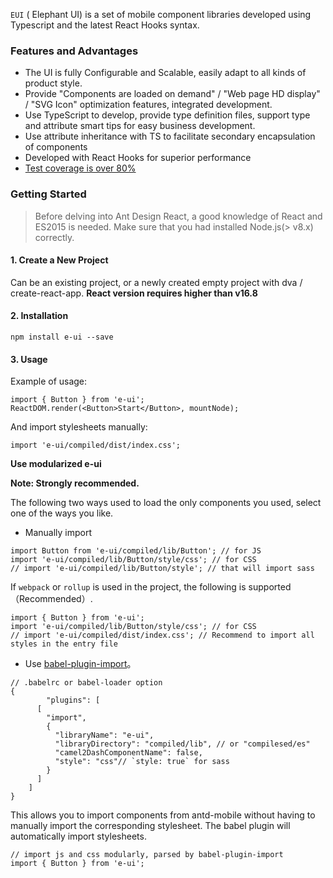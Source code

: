 `EUI` ( Elephant UI) is a set of mobile component libraries developed using Typescript and the latest React Hooks syntax.

### Features and Advantages

-   The UI is fully Configurable and Scalable, easily adapt to all kinds of product style.
-   Provide "Components are loaded on demand" / "Web page HD display" / "SVG Icon" optimization features, integrated development.
-   Use TypeScript to develop, provide type definition files, support type and attribute smart tips for easy business development.
-   Use attribute inheritance with TS to facilitate secondary encapsulation of components
-   Developed with React Hooks for superior performance
-   [Test coverage is over 80%](https://codecov.io/gh/jdthfe/edm/)

### Getting Started

> Before delving into Ant Design React, a good knowledge of React and ES2015 is needed. Make sure that you had installed Node.js(> v8.x) correctly.

#### 1. Create a New Project

Can be an existing project, or a newly created empty project with dva / create-react-app. **React version requires higher than v16.8**

#### 2. Installation

```tsx
npm install e-ui --save
```

#### 3. Usage

Example of usage:

```tsx
import { Button } from 'e-ui';
ReactDOM.render(<Button>Start</Button>, mountNode);
```

And import stylesheets manually:

```tsx
import 'e-ui/compiled/dist/index.css';
```

**Use modularized e-ui**

**Note: Strongly recommended.**

The following two ways used to load the only components you used, select one of the ways you like.

-   Manually import

```tsx
import Button from 'e-ui/compiled/lib/Button'; // for JS
import 'e-ui/compiled/lib/Button/style/css'; // for CSS
// import 'e-ui/compiled/lib/Button/style'; // that will import sass
```

If `webpack` or `rollup` is used in the project, the following is supported（Recommended）.

```tsx
import { Button } from 'e-ui';
import 'e-ui/compiled/lib/Button/style/css'; // for CSS
// import 'e-ui/compiled/dist/index.css'; // Recommend to import all styles in the entry file
```

-   Use [babel-plugin-import](https://github.com/ant-design/babel-plugin-import)。

```tsx
// .babelrc or babel-loader option
{
        "plugins": [
      [
        "import",
        {
          "libraryName": "e-ui",
          "libraryDirectory": "compiled/lib", // or "compilesed/es"
          "camel2DashComponentName": false,
          "style": "css"// `style: true` for sass
        }
      ]
    ]
}
```

This allows you to import components from antd-mobile without having to manually import the corresponding stylesheet. The babel plugin will automatically import stylesheets.

```tsx
// import js and css modularly, parsed by babel-plugin-import
import { Button } from 'e-ui';
```
